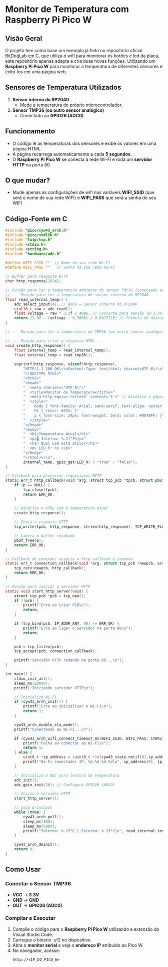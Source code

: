 # Monitor de Temperatura com Raspberry Pi Pico W

##  Visão Geral
O projeto tem como base um exemplo já feito no repositório oficial BitDogLab em C, que utiliza o wifi para monitorar os botões e led da placa, este repositório apenas adapta e cria duas novas funções.
Utilizando um **Raspberry Pi Pico W** para monitorar a temperatura de diferentes sensores e exibi-los em uma página web.

##  Sensores de Temperatura Utilizados
1. **Sensor interno do RP2040**
   - Mede a temperatura do próprio microcontrolador.
2. **Sensor TMP36 (ou outro sensor analógico)**
   - Conectado ao **GPIO26 (ADC0)**.

##  Funcionamento
- O código lê as temperaturas dos sensores e exibe os valores em uma página HTML.
- A página recarrega automaticamente a cada **5 segundos**.
- O **Raspberry Pi Pico W** se conecta à rede Wi-Fi e roda um **servidor HTTP** na porta 80.

##  O que mudar?
- Mude apenas as configurações de wifi nas variáveis **WIFI_SSID** (que será o nome de sua rede WIFI) e **WIFI_PASS** que será a senha do seu WIFI
##  Código-Fonte em C
```c
#include "pico/cyw43_arch.h"
#include "pico/stdlib.h"
#include "lwip/tcp.h"
#include <stdio.h>
#include <string.h>
#include "hardware/adc.h"

#define WIFI_SSID ""  // Nome da sua rede Wi-Fi
#define WIFI_PASS ""   // Senha da sua rede Wi-Fi

// Buffer para resposta HTTP
char http_response[1024];

// Função para ler a temperatura ambiente do sensor TMP36 (conectado ao ADC0 - GPIO26)
// --- Função para ler a temperatura do sensor interno do RP2040 ---
float read_internal_temp() {
    adc_select_input(4); // ADC4 = Sensor interno do RP2040
    uint16_t raw = adc_read();
    float voltage = raw * 3.3f / 4096; // Converte para tensão (0-3.3V)
    return 27.0f - (voltage - 0.706f) / 0.001721f; // Fórmula do datasheet
}

// --- Função para ler a temperatura do TMP36 (ou outro sensor analógico) ---

// --- Função para criar a resposta HTML ---
void create_http_response() {
    float internal_temp = read_internal_temp();
    float external_temp = read_tmp36();
    
    snprintf(http_response, sizeof(http_response),
        "HTTP/1.1 200 OK\r\nContent-Type: text/html; charset=UTF-8\r\n\r\n"
        "<!DOCTYPE html>"
        "<html>"
        "<head>"
        "  <meta charset=\"UTF-8\">"
        "  <title>Monitor de Temperatura</title>"
        "  <meta http-equiv='refresh' content='5'>" // Atualiza a página a cada 5 segundos
        "  <style>"
        "    body { font-family: Arial, sans-serif; text-align: center; padding: 50px; }"
        "    h1 { color: #333; }"
        "    p { font-size: 24px; font-weight: bold; color: #007BFF; }"
        "  </style>"
        "</head>"
        "<body>"
        "  <h1>Temperatura Atual</h1>"
        "  <p>🌡️ Interna: %.2f°F</p>"
        "  <h1> Qual Led está ativo?</h1>"
        "  <p> LED_R: %s </p>"
        "</body>"
        "</html>\r\n",
        internal_temp, gpio_get(LED_R) ? "true" : "false");
}

// Callback para processar requisições HTTP
static err_t http_callback(void *arg, struct tcp_pcb *tpcb, struct pbuf *p, err_t err) {
    if (p == NULL) {
        tcp_close(tpcb);
        return ERR_OK;
    }

    // Atualiza o HTML com a temperatura atual
    create_http_response();
    
    // Envia a resposta HTTP
    tcp_write(tpcb, http_response, strlen(http_response), TCP_WRITE_FLAG_COPY);

    // Libera o buffer recebido
    pbuf_free(p);
    return ERR_OK;
}

// Callback de conexão: associa o http_callback à conexão
static err_t connection_callback(void *arg, struct tcp_pcb *newpcb, err_t err) {
    tcp_recv(newpcb, http_callback);
    return ERR_OK;
}

// Função para iniciar o servidor HTTP
static void start_http_server(void) {
    struct tcp_pcb *pcb = tcp_new();
    if (!pcb) {
        printf("Erro ao criar PCB\n");
        return;
    }

    if (tcp_bind(pcb, IP_ADDR_ANY, 80) != ERR_OK) {
        printf("Erro ao ligar o servidor na porta 80\n");
        return;
    }

    pcb = tcp_listen(pcb);
    tcp_accept(pcb, connection_callback);

    printf("Servidor HTTP rodando na porta 80...\n");
}

int main() {
    stdio_init_all();
    sleep_ms(10000);
    printf("Iniciando servidor HTTP\n");

    // Inicializa Wi-Fi
    if (cyw43_arch_init()) {
        printf("Erro ao inicializar o Wi-Fi\n");
        return 1;
    }

    cyw43_arch_enable_sta_mode();
    printf("Conectando ao Wi-Fi...\n");

    if (cyw43_arch_wifi_connect_timeout_ms(WIFI_SSID, WIFI_PASS, CYW43_AUTH_WPA2_AES_PSK, 10000)) {
        printf("Falha ao conectar ao Wi-Fi\n");
        return 1;
    } else {
        uint8_t *ip_address = (uint8_t *)&(cyw43_state.netif[0].ip_addr.addr);
        printf("Wi-Fi conectado! IP: %d.%d.%d.%d\n", ip_address[0], ip_address[1], ip_address[2], ip_address[3]);
    }

    // Inicializa o ADC para leitura da temperatura
    adc_init();
    adc_gpio_init(26); // Configura GPIO26 (ADC0)

    // Inicia o servidor HTTP
    start_http_server();

    // Loop principal
    while (true) {
        cyw43_arch_poll();
        sleep_ms(100);
        sleep_ms(5000);
        printf("Interna: %.2f°C | Externa: %.2f°C\n", read_internal_temp(), read_tmp36());
    }

    cyw43_arch_deinit();
    return 0;
}

```

##  Como Usar
###  Conectar o Sensor TMP36
- **VCC** → **3.3V**
- **GND** → **GND**
- **OUT** → **GPIO26 (ADC0)**

###  Compilar e Executar
1. Compile o código para o **Raspberry Pi Pico W** utilizando a extensão do Visual Studio Code.
2. Carregue o binário .uf2 no dispositivo.
3. Abra o **monitor serial** e veja o **endereço IP** atribuído ao Pico W.
4. No navegador, acesse:  
   ```
   http://<IP_DO_PICO_W>
   ```

